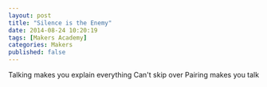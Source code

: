 ```yaml
---
layout: post
title: "Silence is the Enemy"
date: 2014-08-24 10:20:19
tags: [Makers Academy]
categories: Makers
published: false
---
```


Talking makes you explain everything
Can't skip over
Pairing makes you talk


